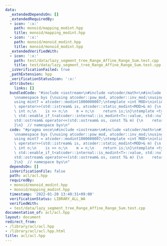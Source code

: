 ```yaml
---
data:
  _extendedDependsOn: []
  _extendedRequiredBy:
  - icon: ':x:'
    path: monoid/mapping_modint.hpp
    title: monoid/mapping_modint.hpp
  - icon: ':x:'
    path: monoid/monoid_modint.hpp
    title: monoid/monoid_modint.hpp
  _extendedVerifiedWith:
  - icon: ':x:'
    path: test/data/lazy_segment_tree_Range_Affine_Range_Sum.test.cpp
    title: test/data/lazy_segment_tree_Range_Affine_Range_Sum.test.cpp
  _isVerificationFailed: true
  _pathExtension: hpp
  _verificationStatusIcon: ':x:'
  attributes:
    links: []
  bundledCode: "#include <iostream>\n#include <atcoder/math>\n#include <atcoder/modint>\n\
    \nnamespace bys {\nusing atcoder::pow_mod, atcoder::inv_mod;\nusing mint = atcoder::modint998244353;\n\
    using mint7 = atcoder::modint1000000007;\ntemplate <int MOD>\ninline std::istream&\
    \ operator>>(std::istream& is, atcoder::static_modint<MOD>& m) {\n    long long\
    \ int n;\n    is >> n;\n    m = n;\n    return is;\n}\ntemplate <typename T, typename\
    \ std::enable_if_t<atcoder::internal::is_modint<T>::value, std::nullptr_t> = nullptr>\n\
    std::ostream& operator<<(std::ostream& os, const T& m) {\n    return os << m.val();\n\
    }\n}  // namespace bys\n"
  code: "#pragma once\n#include <iostream>\n#include <atcoder/math>\n#include <atcoder/modint>\n\
    \nnamespace bys {\nusing atcoder::pow_mod, atcoder::inv_mod;\nusing mint = atcoder::modint998244353;\n\
    using mint7 = atcoder::modint1000000007;\ntemplate <int MOD>\ninline std::istream&\
    \ operator>>(std::istream& is, atcoder::static_modint<MOD>& m) {\n    long long\
    \ int n;\n    is >> n;\n    m = n;\n    return is;\n}\ntemplate <typename T, typename\
    \ std::enable_if_t<atcoder::internal::is_modint<T>::value, std::nullptr_t> = nullptr>\n\
    std::ostream& operator<<(std::ostream& os, const T& m) {\n    return os << m.val();\n\
    }\n}  // namespace bys\n"
  dependsOn: []
  isVerificationFile: false
  path: acl/acl.hpp
  requiredBy:
  - monoid/monoid_modint.hpp
  - monoid/mapping_modint.hpp
  timestamp: '2022-01-20 13:40:31+09:00'
  verificationStatus: LIBRARY_ALL_WA
  verifiedWith:
  - test/data/lazy_segment_tree_Range_Affine_Range_Sum.test.cpp
documentation_of: acl/acl.hpp
layout: document
redirect_from:
- /library/acl/acl.hpp
- /library/acl/acl.hpp.html
title: acl/acl.hpp
---
```

